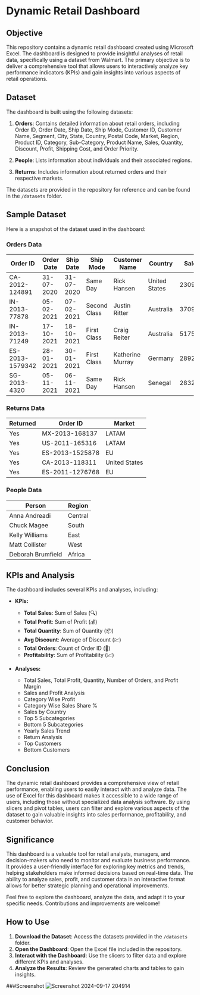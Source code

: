 

# Dynamic Retail Dashboard

## Objective

This repository contains a dynamic retail dashboard created using Microsoft Excel. The dashboard is designed to provide insightful analyses of retail data, specifically using a dataset from Walmart. The primary objective is to deliver a comprehensive tool that allows users to interactively analyze key performance indicators (KPIs) and gain insights into various aspects of retail operations.

## Dataset

The dashboard is built using the following datasets:

1. **Orders**: Contains detailed information about retail orders, including Order ID, Order Date, Ship Date, Ship Mode, Customer ID, Customer Name, Segment, City, State, Country, Postal Code, Market, Region, Product ID, Category, Sub-Category, Product Name, Sales, Quantity, Discount, Profit, Shipping Cost, and Order Priority.

2. **People**: Lists information about individuals and their associated regions.

3. **Returns**: Includes information about returned orders and their respective markets.

The datasets are provided in the repository for reference and can be found in the `/datasets` folder.

## Sample Dataset

Here is a snapshot of the dataset used in the dashboard:

### Orders Data

| Order ID       | Order Date  | Ship Date  | Ship Mode   | Customer Name    | Country        | Sales   | Profit   | Quantity | Category   |
|----------------|-------------|------------|-------------|------------------|----------------|---------|----------|----------|------------|
| CA-2012-124891 | 31-07-2020  | 31-07-2020 | Same Day    | Rick Hansen      | United States  | 2309.65 | 762.18   | 7        | Technology |
| IN-2013-77878  | 05-02-2021  | 07-02-2021 | Second Class| Justin Ritter    | Australia      | 3709.39 | -288.76  | 9        | Furniture  |
| IN-2013-71249  | 17-10-2021  | 18-10-2021 | First Class | Craig Reiter     | Australia      | 5175.17 | 919.97   | 9        | Technology |
| ES-2013-1579342| 28-01-2021  | 30-01-2021 | First Class | Katherine Murray | Germany        | 2892.51 | -96.54   | 5        | Technology |
| SG-2013-4320   | 05-11-2021  | 06-11-2021 | Same Day    | Rick Hansen      | Senegal        | 2832.96 | 311.52   | 8        | Technology |

### Returns Data

| Returned | Order ID       | Market        |
|----------|----------------|---------------|
| Yes      | MX-2013-168137  | LATAM         |
| Yes      | US-2011-165316  | LATAM         |
| Yes      | ES-2013-1525878 | EU            |
| Yes      | CA-2013-118311  | United States |
| Yes      | ES-2011-1276768 | EU            |

### People Data

| Person           | Region   |
|------------------|----------|
| Anna Andreadi    | Central  |
| Chuck Magee      | South    |
| Kelly Williams   | East     |
| Matt Collister   | West     |
| Deborah Brumfield| Africa   |

## KPIs and Analysis

The dashboard includes several KPIs and analyses, including:

- **KPIs:**
  - **Total Sales**: Sum of Sales (🔍)
  - **Total Profit**: Sum of Profit (💰)
  - **Total Quantity**: Sum of Quantity (📦)
  - **Avg Discount**: Average of Discount (💹)
  - **Total Orders**: Count of Order ID (🛒)
  - **Profitability**: Sum of Profitability (📈)

- **Analyses:**
  - Total Sales, Total Profit, Quantity, Number of Orders, and Profit Margin
  - Sales and Profit Analysis
  - Category Wise Profit
  - Category Wise Sales Share %
  - Sales by Country
  - Top 5 Subcategories
  - Bottom 5 Subcategories
  - Yearly Sales Trend
  - Return Analysis
  - Top Customers
  - Bottom Customers

## Conclusion

The dynamic retail dashboard provides a comprehensive view of retail performance, enabling users to easily interact with and analyze data. The use of Excel for this dashboard makes it accessible to a wide range of users, including those without specialized data analysis software. By using slicers and pivot tables, users can filter and explore various aspects of the dataset to gain valuable insights into sales performance, profitability, and customer behavior.

## Significance

This dashboard is a valuable tool for retail analysts, managers, and decision-makers who need to monitor and evaluate business performance. It provides a user-friendly interface for exploring key metrics and trends, helping stakeholders make informed decisions based on real-time data. The ability to analyze sales, profit, and customer data in an interactive format allows for better strategic planning and operational improvements.

Feel free to explore the dashboard, analyze the data, and adapt it to your specific needs. Contributions and improvements are welcome!

## How to Use

1. **Download the Dataset**: Access the datasets provided in the `/datasets` folder.
2. **Open the Dashboard**: Open the Excel file included in the repository.
3. **Interact with the Dashboard**: Use the slicers to filter data and explore different KPIs and analyses.
4. **Analyze the Results**: Review the generated charts and tables to gain insights.

###Screenshot
![Screenshot 2024-09-17 204914](https://github.com/user-attachments/assets/0b8eab8f-ba9b-486b-a899-459397354851)



